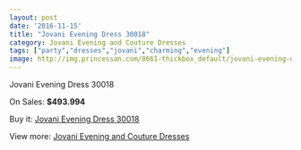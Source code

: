 ```yaml
---
layout: post
date: '2016-11-15'
title: "Jovani Evening Dress 30018"
category: Jovani Evening and Couture Dresses
tags: ["party","dresses","jovani","charming","evening"]
image: http://img.princessan.com/8661-thickbox_default/jovani-evening-dress-30018.jpg
---
```

Jovani Evening Dress 30018

On Sales: **$493.994**
<a href="https://www.princessan.com/en/jovani-evening-and-couture-dresses/3809-jovani-evening-dress-30018.html"><amp-img layout="responsive" width="600" height="600" src="//img.princessan.com/8661-thickbox_default/jovani-evening-dress-30018.jpg" alt="Jovani Evening Dress 30018 0" /></a>
<a href="https://www.princessan.com/en/jovani-evening-and-couture-dresses/3809-jovani-evening-dress-30018.html"><amp-img layout="responsive" width="600" height="600" src="//img.princessan.com/8662-thickbox_default/jovani-evening-dress-30018.jpg" alt="Jovani Evening Dress 30018 1" /></a>
<a href="https://www.princessan.com/en/jovani-evening-and-couture-dresses/3809-jovani-evening-dress-30018.html"><amp-img layout="responsive" width="600" height="600" src="//img.princessan.com/8663-thickbox_default/jovani-evening-dress-30018.jpg" alt="Jovani Evening Dress 30018 2" /></a>

Buy it: [Jovani Evening Dress 30018](https://www.princessan.com/en/jovani-evening-and-couture-dresses/3809-jovani-evening-dress-30018.html "Jovani Evening Dress 30018")

View more: [Jovani Evening and Couture Dresses](https://www.princessan.com/en/27-jovani-evening-and-couture-dresses "Jovani Evening and Couture Dresses")